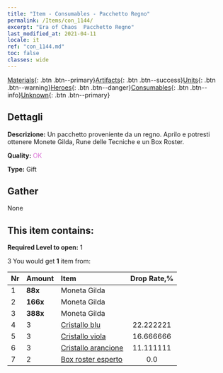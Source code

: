 ```yaml
---
title: "Item - Consumables - Pacchetto Regno"
permalink: /Items/con_1144/
excerpt: "Era of Chaos  Pacchetto Regno"
last_modified_at: 2021-04-11
locale: it
ref: "con_1144.md"
toc: false
classes: wide
---
```

 [Materials](/it/Items/){: .btn .btn--primary}[Artifacts](/it/Items/Artifacts/){: .btn .btn--success}[Units](/it/Items/Units/){: .btn .btn--warning}[Heroes](/it/Items/Heroes/){: .btn .btn--danger}[Consumables](/it/Items/Consumables/){: .btn .btn--info}[Unknown](/it/Items/Unknown/){: .btn .btn--primary}

## Dettagli
 **Descrizione:** Un pacchetto proveniente da un regno. Aprilo e potresti ottenere Monete Gilda, Rune delle Tecniche e un Box Roster.

 **Quality:** <span style="color: #DA70D6">OK</span>

 **Type:** Gift

## Gather

  None

## This item contains:

 **Required Level to open:** 1

 3 You would get **1** item  from:

  | Nr | Amount |     Item    | Drop Rate,% |
  |:---|:-------|:------------|:---------:|
  | 1 |  **88x** | Moneta Gilda |  | 22.222221 | 
  | 2 |  **166x** | Moneta Gilda |  | 16.666666 | 
  | 3 |  **388x** | Moneta Gilda |  | 11.111111 | 
  | 4 | 3 | [Cristallo blu](/it/Items/con_716/) | 22.222221 | 
  | 5 | 3 | [Cristallo viola](/it/Items/con_720/) | 16.666666 | 
  | 6 | 3 | [Cristallo arancione](/it/Items/con_730/) | 11.111111 | 
  | 7 | 2 | [Box roster esperto](/it/Items/con_770/) | 0.0 | 
